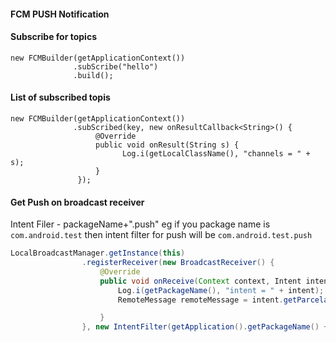 #### FCM PUSH Notification

#### Subscribe for topics

```aidl
new FCMBuilder(getApplicationContext())
              .subScribe("hello")
              .build();
```

#### List of subscribed topis

```aidl
new FCMBuilder(getApplicationContext())
              .subScribed(key, new onResultCallback<String>() {
                   @Override
                   public void onResult(String s) {
                         Log.i(getLocalClassName(), "channels = " + s);
                   }
               });
```

#### Get Push on broadcast receiver

Intent Filer - packageName+".push" 
eg if you package name is `com.android.test` then intent filter for push will be `com.android.test.push`

```java
LocalBroadcastManager.getInstance(this)
                .registerReceiver(new BroadcastReceiver() {
                    @Override
                    public void onReceive(Context context, Intent intent) {
                        Log.i(getPackageName(), "intent = " + intent);
                        RemoteMessage remoteMessage = intent.getParcelableExtra("value");

                    }
                }, new IntentFilter(getApplication().getPackageName() + ".push"));
```